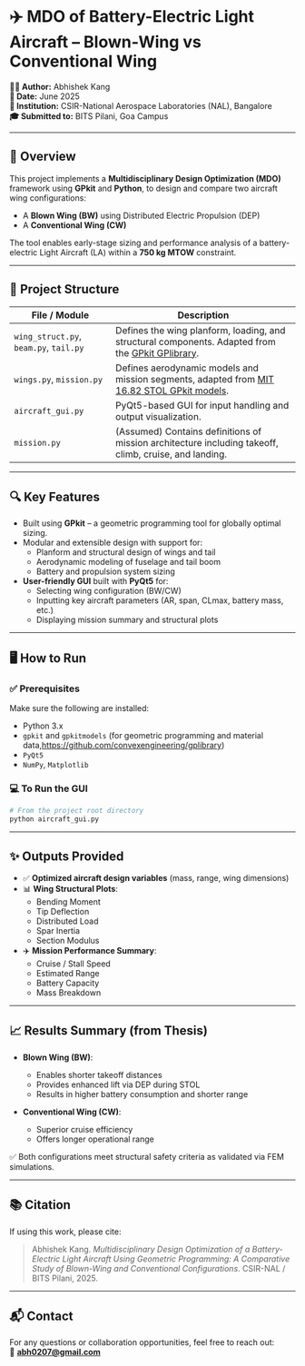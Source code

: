 # ✈️ MDO of Battery-Electric Light Aircraft – Blown-Wing vs Conventional Wing

**👨‍💻 Author:** Abhishek Kang  
**📅 Date:** June 2025  
**📍 Institution:** CSIR-National Aerospace Laboratories (NAL), Bangalore  
**🎓 Submitted to:** BITS Pilani, Goa Campus  

---

## 📌 Overview

This project implements a **Multidisciplinary Design Optimization (MDO)** framework using **GPkit** and **Python**, to design and compare two aircraft wing configurations:

- A **Blown Wing (BW)** using Distributed Electric Propulsion (DEP)  
- A **Conventional Wing (CW)**  

The tool enables early-stage sizing and performance analysis of a battery-electric Light Aircraft (LA) within a **750 kg MTOW** constraint.

---

## 🧰 Project Structure

| File / Module | Description |
|---------------|-------------|
| `wing_struct.py`, `beam.py`, `tail.py` | Defines the wing planform, loading, and structural components. Adapted from the [GPkit GPlibrary](https://github.com/convexengineering/gplibrary). |
| `wings.py`, `mission.py` | Defines aerodynamic models and mission segments, adapted from [MIT 16.82 STOL GPkit models](https://github.com/convexengineering/1682stol). |
| `aircraft_gui.py` | PyQt5-based GUI for input handling and output visualization. |
| `mission.py` | (Assumed) Contains definitions of mission architecture including takeoff, climb, cruise, and landing. |

---

## 🔍 Key Features

- Built using **GPkit** – a geometric programming tool for globally optimal sizing.
- Modular and extensible design with support for:
  - Planform and structural design of wings and tail
  - Aerodynamic modeling of fuselage and tail boom
  - Battery and propulsion system sizing
- **User-friendly GUI** built with **PyQt5** for:
  - Selecting wing configuration (BW/CW)
  - Inputting key aircraft parameters (AR, span, CLmax, battery mass, etc.)
  - Displaying mission summary and structural plots

---

## 🖥️ How to Run

### ✅ Prerequisites

Make sure the following are installed:

- Python 3.x  
- `gpkit` and `gpkitmodels` (for geometric programming and material data,https://github.com/convexengineering/gplibrary)  
- `PyQt5`  
- `NumPy`, `Matplotlib`  

### 💻 To Run the GUI

```bash
# From the project root directory
python aircraft_gui.py
```

---

## ✨ Outputs Provided

- ✅ **Optimized aircraft design variables** (mass, range, wing dimensions)
- 📊 **Wing Structural Plots**:
  - Bending Moment  
  - Tip Deflection  
  - Distributed Load  
  - Spar Inertia  
  - Section Modulus  
- ✈️ **Mission Performance Summary**:
  - Cruise / Stall Speed  
  - Estimated Range  
  - Battery Capacity  
  - Mass Breakdown  

---

## 📈 Results Summary (from Thesis)

- **Blown Wing (BW)**:  
  - Enables shorter takeoff distances  
  - Provides enhanced lift via DEP during STOL  
  - Results in higher battery consumption and shorter range  

- **Conventional Wing (CW)**:  
  - Superior cruise efficiency  
  - Offers longer operational range  

✅ Both configurations meet structural safety criteria as validated via FEM simulations.

---

## 📚 Citation

If using this work, please cite:

> Abhishek Kang. *Multidisciplinary Design Optimization of a Battery-Electric Light Aircraft Using Geometric Programming: A Comparative Study of Blown-Wing and Conventional Configurations*. CSIR-NAL / BITS Pilani, 2025.

---

## 📬 Contact

For any questions or collaboration opportunities, feel free to reach out:  
📧 **abh0207@gmail.com**
